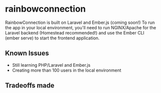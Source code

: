 # rainbowconnection

RainbowConnection is built on Laravel and Ember.js (coming soon!) To run the app in your local environment, you'll need to run NGINX/Apache for the Laravel backend (Homestead recommended!) and use the Ember CLI (ember serve) to start the frontend application.

## Known Issues
* Still learning PHP/Laravel and Ember.js
* Creating more than 100 users in the local environment

## Tradeoffs made
